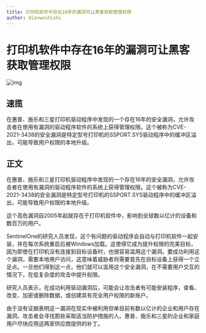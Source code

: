 ```yaml
---
title: 打印机软件中存在16年的漏洞可让黑客获取管理权限
author: dianwoshishi
---
```

# 打印机软件中存在16年的漏洞可让黑客获取管理权限

![img](https://www.cybersafe.news/wp-content/uploads/2021/07/printer-800x400.jpg)

## 速揽

在惠普、施乐和三星打印机驱动程序中发现的一个存在16年的安全漏洞，允许攻击者在使用有漏洞的驱动程序软件的系统上获得管理权限。这个被称为CVE-2021-3438的安全漏洞是特定型号打印机的SSPORT.SYS驱动程序中的缓冲区溢出，可能导致用户权限的本地升级。

## 正文

在惠普、施乐和三星打印机驱动程序中发现的一个存在16年的安全漏洞，允许攻击者在使用有漏洞的驱动程序软件的系统上获得管理权限。这个被称为CVE-2021-3438的安全漏洞是特定型号打印机的SSPORT.SYS驱动程序中的缓冲区溢出，可能导致用户权限的本地升级。

这个高危漏洞自2005年起就存在于打印机软件中，影响到全球数以亿计的设备和数百万的用户。



SentinelOne的研究人员发现，这个有问题的驱动程序会自动与打印机软件一起安装，并在每次系统重启后被Windows加载。这使得它成为提升权限的完美目标，因为即使在打印机没有连接到目标设备时，也很容易滥用这个漏洞。要成功利用这个漏洞，需要本地用户访问，这意味着威胁者将需要首先在目标设备上获得一个立足点。一旦他们得到这一点，他们就可以滥用这个安全漏洞，在不需要用户交互的情况下，在低复杂度的攻击中提升权限。



研究人员表示，在成功利用驱动漏洞后，可能会让攻击者有可能安装程序，查看、改变、加密或删除数据，或创建具有完全用户权限的新账户。



由于没有证据表明这一漏洞在现实中被利用但单目前有数以亿计的企业和用户存在漏洞，攻击者会寻找那些采取适当防护措施的人。惠普、施乐和三星的企业和家庭用户尽快应用这两家供应商提供的补丁。

